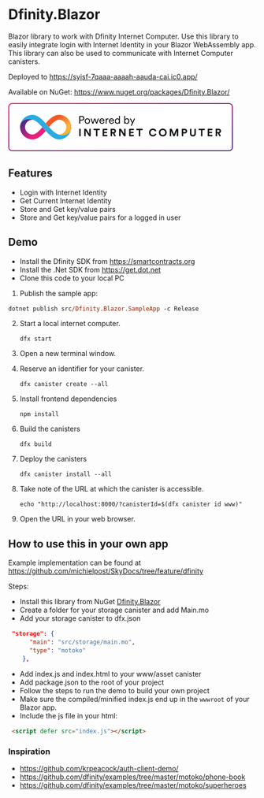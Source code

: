 # Dfinity.Blazor
Blazor library to work with Dfinity Internet Computer. Use this library to easily integrate login with Internet Identity in your Blazor WebAssembly app. This library can also be used to communicate with Internet Computer canisters.

Deployed to https://syisf-7qaaa-aaaah-aauda-cai.ic0.app/

Available on NuGet: https://www.nuget.org/packages/Dfinity.Blazor/

<img src="ic-badge-powered-by_bg-white.svg">

## Features
- Login with Internet Identity
- Get Current Internet Identity
- Store and Get key/value pairs
- Store and Get key/value pairs for a logged in user


## Demo
- Install the Dfinity SDK from https://smartcontracts.org
- Install the .Net SDK from https://get.dot.net
- Clone this code to your local PC

1. Publish the sample app:
```ps
dotnet publish src/Dfinity.Blazor.SampleApp -c Release
```

2. Start a local internet computer.

   ```text
   dfx start
   ```

3. Open a new terminal window.

4. Reserve an identifier for your canister.

   ```text
   dfx canister create --all
   ```

5. Install frontend dependencies

   ```text
   npm install
   ```

6. Build the canisters

   ```text
   dfx build
   ```

7. Deploy the canisters

   ```text
   dfx canister install --all
   ```

8. Take note of the URL at which the canister is accessible.

   ```text
   echo "http://localhost:8000/?canisterId=$(dfx canister id www)"
   ```

9. Open the URL in your web browser.


## How to use this in your own app
Example implementation can be found at https://github.com/michielpost/SkyDocs/tree/feature/dfinity

Steps:
- Install this library from NuGet [Dfinity.Blazor](https://www.nuget.org/packages/Dfinity.Blazor/)
- Create a folder for your storage canister and add Main.mo
- Add your storage canister to dfx.json

```json
 "storage": {
      "main": "src/storage/main.mo",
      "type": "motoko"
    },
```

- Add index.js and index.html to your www/asset canister
- Add package.json to the root of your project
- Follow the steps to run the demo to build your own project
- Make sure the compiled/minified index.js end up in the `wwwroot` of your Blazor app.
- Include the js file in your html:
```html
 <script defer src="index.js"></script>
```

### Inspiration
- https://github.com/krpeacock/auth-client-demo/
- https://github.com/dfinity/examples/tree/master/motoko/phone-book
- https://github.com/dfinity/examples/tree/master/motoko/superheroes